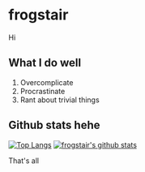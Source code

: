 # frogstair

Hi

## What I do well

1. Overcomplicate
2. Procrastinate
3. Rant about trivial things

## Github stats hehe
[![Top Langs](https://github-readme-stats.vercel.app/api/top-langs/?username=frogstair&count_private=true&theme=dark)](https://github.com/anuraghazra/github-readme-stats)
[![frogstair's github stats](https://github-readme-stats.vercel.app/api?username=frogstair&count_private=true&theme=dark)](https://github.com/anuraghazra/github-readme-stats)

That's all
